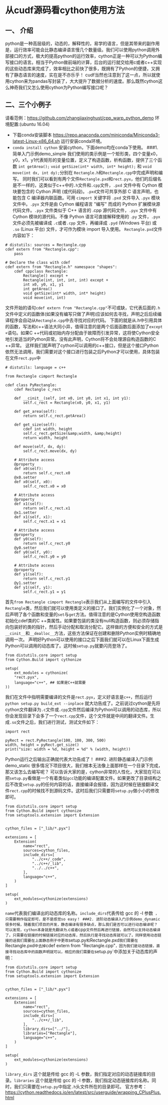 从cudf源码看cython使用方法
========================
一、 介绍
----------
python是一种高层级的，动态的，解释性的，易学的语言，但是其带来的副作用是，运行效率可能会比静态编译语言慢几个数量级。我们可以使用python调用外部接口的方式，极大的提高python的运行效率，cython正是一种可以为Python编写接口的语言。相当于Python做前端的计算，后台的运行就交给用c或者c++实现的这些动态库来完成了，效率相比之前快了很多，既拥有了Python的便捷，又拥有了静态语言的速度，实在是不亦乐乎！
cudf当然也注意到了这一点，所以就使用cython来为pandas写封装了，大大提升了数据分析的速度。那么既然cython这么神奇我们又怎么使用cython为Python编写接口呢？  

二、三个小例子
------------
请看范例：https://github.com/zhangjiaxinghust/cpp_warp_python_demo
环境配置:(ubuntu 16.04)
* 下载conda安装脚本 https://repo.anaconda.com/miniconda/Miniconda3-latest-Linux-x86_64.sh 运行安装conda环境。
*  `conda install cython` 安装cython，下面demo均在conda下使用。
###1. 简单入门示例demo_simple
我们使用的类示例是一个矩形类，四个变量x0，y0，x1，y1代表矩形的变量位置，定义了构造函数，析构函数，提供了三个函数 `int getArea();`  `void getSize(int* width, int* height);` 和 `void move(int dx, int dy);`分别在 `Rectangle.h`和`Rectangle.cpp`中完成声明和编写。
同时我们可以看到有两个文件`Rectangle.pxd`和`rect.pyx`，他们的后缀名是不一样的，这类似于c++中的`.h`文件和`.cpp`文件，`.pxd` 文件中有 Cython 模块要包含的 Cython 声明 (或代码段)。`.pxd`文件可共享外部 C 语言声明，也能包含 C 编译器内联函数。可用 `cimport` 关键字将 `.pxd` 文件导入 `.pyx` 模块文件中。`.pyx` 文件是由 Cython 编程语言 "编写" 而成的 Python 扩展模块源代码文件。`.pyx` 文件类似于 C++ 语言的 .cpp 源代码文件，`.pyx` 文件中有 Cython 模块的源代码。不像 Python 语言可直接解释使用的 `.py` 文件，`.pyx` 文件必须先被编译成 `.c`或者`.cpp` 文件，再编译成 `.pyd` (Windows 平台) 或 `.so` (Linux 平台) 文件，才可作为模块 import 导入使用。
`Rectangle.pxd`文件内容如下：

```
# distutils: sources = Rectangle.cpp
cdef extern from "Rectangle.cpp":
    pass

# Declare the class with cdef
cdef extern from "Rectangle.h" namespace "shapes":
    cdef cppclass Rectangle:
        Rectangle() except +
        Rectangle(int, int, int, int) except +
        int x0, y0, x1, y1
        int getArea()
        void getSize(int* width, int* height)
        void move(int, int)
```
文件开始的语句`cdef extern from "Rectangle.cpp"`不可或缺，它代表后面的`.h`文件中定义的函数体(如果没有编写只做了声明)应该如何去寻找，声明之后后续编译程序会自动从`Rectangle.cpp`中去寻找对应的代码。
下面的就是从.h中引用具体的函数，写法和c++语法大同小异，值得注意的是两个后面函数后面添加了`except +`语句。如果C ++代码或初始内存分配由于故障而引发异常，这将使Cython安全地引发适当的Python异常。没有此声明，Cython将不会处理源自构造函数的C ++异常。
这样我们就声明了cython可以调用的c++接口，但是这个接口Python依然无法调用，我们需要对这个接口进行包装之后Python才可以使用，具体包装在文件`rect.pyx`中

```
# distutils: language = c++

from Rectangle cimport Rectangle

cdef class PyRectangle:
    cdef Rectangle c_rect

    def __cinit__(self, int x0, int y0, int x1, int y1):
        self.c_rect = Rectangle(x0, y0, x1, y1)

    def get_area(self):
        return self.c_rect.getArea()

    def get_size(self):
        cdef int width, height
        self.c_rect.getSize(&amp;width, &amp;height)
        return width, height

    def move(self, dx, dy):
        self.c_rect.move(dx, dy)

    # Attribute access
    @property
    def x0(self):
        return self.c_rect.x0
    @x0.setter
    def x0(self, x0):
        self.c_rect.x0 = x0

    # Attribute access
    @property
    def x1(self):
        return self.c_rect.x1
    @x1.setter
    def x1(self, x1):
        self.c_rect.x1 = x1

    # Attribute access
    @property
    def y0(self):
        return self.c_rect.y0
    @y0.setter
    def y0(self, y0):
        self.c_rect.y0 = y0

    # Attribute access
    @property
    def y1(self):
        return self.c_rect.y1
    @y1.setter
    def y1(self, y1):
        self.c_rect.y1 = y1
```
首先`from Rectangle cimport Rectangle`表示我们从上面编写的文件中引入`Rectangle`类，然后我们就可以使用类定义的接口了。我们实例化了一个对象，然后声明了各个函数和变量的`set`与`get`方法。值得注意的是Cython使用空构造函数初始化cdef类的C ++类属性。如果要包装的类没有null构造函数，则必须存储指向包装好的类的指针，然后手动分配和取消分配它。这样做的方便和安全的方式是`__cinit__`和`__dealloc__`方法，这些方法保证在创建和删除Python实例时精确地调用一次。
声明好Python可以使用的接口之后下面我们就可以在Linux下面生成Python可以调用的动态库了。这时候`setup.py`就要闪亮登场了。

```
from distutils.core import setup
from Cython.Build import cythonize

setup(
    ext_modules = cythonize(
    "rect.pyx",
    language="c++", ## 如果是C++就需要
))
```
我们在文件中指明需要编译的文件是`rect.pyx`，定义好语言是`c++`，然后运行 `python setup.py build_ext --inplace` 就大功告成了。之前说过cython是先将cython文件翻译为`.c`文件或`.cpp`文件然后编译为Python可以调用的动态库，所以你会发现目录下会多了一个`rect.cpp`文件，这个文件就是中间的翻译文件。生成`.so`文件之后，我们进行测试，测试文件如下：

```
import rect

pyRect = rect.PyRectangle(100, 100, 300, 500)
width, height = pyRect.get_size()
print("size: width = %d, height = %d" % (width, height))
```
Python运行之后输出正确就代表大功告成了！
###2. 进阶静态编译入门示例demo_static
很多情况下项目很大，我们根本无法像上面那样在一个目录下完成，那又该怎么去编写呢？
可以告诉大家的是，cython非常的人性化，大家现在可以把`setup.py`看做是一个有着类似`gcc`功能的编译配置文件。如果更改了目录结构之后不改变`setup.py`的任何内容的话，直接编译会报错，因为这时候在链接翻译文件`rect.cpp`的时候找不到源码文件。这时后我们只需要将`setup.py`做小小的修改即可。
```
from distutils.core import setup
from Cython.Build import cythonize
from setuptools.extension import Extension


cython_files = ["_lib/*.pyx"]

extensions = [
    Extension(
        name="rect",
        sources=cython_files,
        include_dirs=[
            "../c++/_code",
            "../c++/_lib",
            "../../c++",
        ],
        language="c++",
    )
]

setup(
    ext_modules=cythonize(extensions)
)
```
`name`代表我们编译出的动态库的名称。`include_dirs`代表传给 gcc 的 -I 参数` ，只需要稍作指定即可，是不是感觉so easy！
###2. 进阶动态编译入门示例demo_dynamic
很多时候，随着我们项目的开发，静态编译有很多缺点，那么我们是否可以进行动态编译呢？
可以发现，cython本身就是先翻译为`.c`或者`cpp`文件然后再进行链接，自然可以支持动态编译了。只需要在链接的时候链接对应的动态库，然后执行是寻找动态库就可以了。同样使用动态链接的话我们需要在上面静态例子中更改`setup.py`和`Rectangle.pxd`我们需要在`Rectangle.pxd`中去掉`cdef extern from "Rectangle.cpp"`，因为我们是动态链接，直接寻找动态库中的函数声明就可以，相应的我们需要在`setup.py`中添加关于动态库的声明：
```
from distutils.core import setup
from Cython.Build import cythonize
from setuptools.extension import Extension


cython_files = ["_lib/*.pyx"]

extensions = [
    Extension(
        name="rect",
        sources=cython_files,
        include_dirs=[
            "../c++/_lib",
        ],
        library_dirs=["../"],
        libraries=["Rectangle"],
        language="c++",
    )
]

setup(
    ext_modules=cythonize(extensions)
)
```
`library_dirs` 这个就是传给 gcc 的 -L 参数，我们指定对应的动态链接库的目录。`libraries` 这个就是传给 gcc 的 -l 参数，我们指定动态链接库的名称。同时，我们只需要在`setup.py`中指定`.h`头文件所在的目录即可。
官方参考：https://cython.readthedocs.io/en/latest/src/userguide/wrapping_CPlusPlus.html 